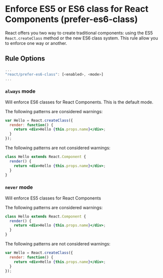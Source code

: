 # Enforce ES5 or ES6 class for React Components (prefer-es6-class)

React offers you two way to create traditional components: using the ES5 `React.createClass` method or the new ES6 class system. This rule allow you to enforce one way or another.

## Rule Options

```js
...
"react/prefer-es6-class": [<enabled>, <mode>]
...
```

### `always` mode

Will enforce ES6 classes for React Components. This is the default mode.

The following patterns are considered warnings:

```jsx
var Hello = React.createClass({
  render: function() {
    return <div>Hello {this.props.name}</div>;
  }
});
```

The following patterns are not considered warnings:

```jsx
class Hello extends React.Component {
  render() {
    return <div>Hello {this.props.name}</div>;
  }
}
```

### `never` mode

Will enforce ES5 classes for React Components

The following patterns are considered warnings:

```jsx
class Hello extends React.Component {
  render() {
    return <div>Hello {this.props.name}</div>;
  }
}
```

The following patterns are not considered warnings:

```jsx
var Hello = React.createClass({
  render: function() {
    return <div>Hello {this.props.name}</div>;
  }
});
```
